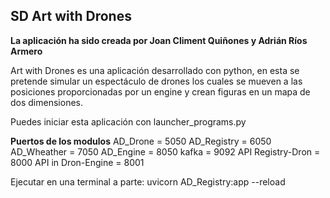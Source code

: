 **SD Art with Drones**
-
**La aplicación ha sido creada por Joan Climent Quiñones y Adrián Ríos Armero**

Art with Drones es una aplicación desarrollado con python, en esta se pretende simular un espectáculo de drones
los cuales se mueven a las posiciones proporcionadas por un engine y crean figuras en un mapa de dos dimensiones.

Puedes iniciar esta aplicación con launcher_programs.py


**Puertos de los modulos**
AD_Drone = 5050
AD_Registry = 6050
AD_Wheather = 7050
AD_Engine = 8050
kafka = 9092
API Registry-Dron = 8000
API in Dron-Engine = 8001

Ejecutar en una terminal a parte: uvicorn AD_Registry:app --reload







